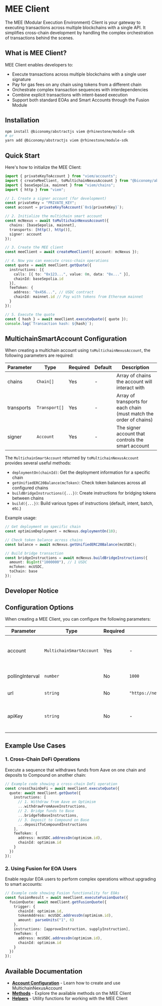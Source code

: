 # MEE Client

The MEE (Modular Execution Environment) Client is your gateway to executing transactions across multiple blockchains with a single API. It simplifies cross-chain development by handling the complex orchestration of transactions behind the scenes.

## What is MEE Client?

MEE Client enables developers to:

- Execute transactions across multiple blockchains with a single user signature
- Pay for gas fees on any chain using tokens from a different chain
- Orchestrate complex transaction sequences with interdependencies
- Combine explicit transactions with intent-based execution
- Support both standard EOAs and Smart Accounts through the Fusion Module

## Installation

```bash
npm install @biconomy/abstractjs viem @rhinestone/module-sdk
# or
yarn add @biconomy/abstractjs viem @rhinestone/module-sdk
```

## Quick Start

Here's how to initialize the MEE Client:

```typescript
import { privateKeyToAccount } from "viem/accounts";
import { createMeeClient, toMultichainNexusAccount } from "@biconomy/abstractjs";
import { baseSepolia, mainnet } from "viem/chains";
import { http } from "viem";

// 1. Create a signer account (for development)
const privateKey = "PRIVATE_KEY";
const account = privateKeyToAccount(`0x${privateKey}`);

// 2. Initialize the multichain smart account
const mcNexus = await toMultichainNexusAccount({
  chains: [baseSepolia, mainnet],
  transports: [http(), http()],
  signer: account
});

// 3. Create the MEE client
const meeClient = await createMeeClient({ account: mcNexus });

// 4. Now you can execute cross-chain operations
const quote = await meeClient.getQuote({
  instructions: [{
    calls: [{ to: "0x123...", value: 0n, data: "0x..." }],
    chainId: baseSepolia.id
  }],
  feeToken: {
    address: "0x456...", // USDC contract
    chainId: mainnet.id // Pay with tokens from Ethereum mainnet
  }
});

// 5. Execute the quote
const { hash } = await meeClient.executeQuote({ quote });
console.log(`Transaction hash: ${hash}`);
```

## MultichainSmartAccount Configuration

When creating a multichain account using `toMultichainNexusAccount`, the following parameters are required:

| Parameter | Type | Required | Default | Description |
|-----------|------|----------|---------|-------------|
| chains | `Chain[]` | Yes | - | Array of chains the account will interact with |
| transports | `Transport[]` | Yes | - | Array of transports for each chain (must match the order of chains) |
| signer | `Account` | Yes | - | The signer account that controls the smart account |

The `MultichainSmartAccount` returned by `toMultichainNexusAccount` provides several useful methods:

- `deploymentOn(chainId)`: Get the deployment information for a specific chain
- `getUnifiedERC20Balance(mcToken)`: Check token balances across all configured chains
- `buildBridgeInstructions({...})`: Create instructions for bridging tokens between chains
- `build({...})`: Build various types of instructions (default, intent, batch, etc.)

Example usage:

```typescript
// Get deployment on specific chain
const optimismDeployment = mcNexus.deploymentOn(10);

// Check token balance across chains
const balance = await mcNexus.getUnifiedERC20Balance(mcUSDC);

// Build bridge transaction
const bridgeInstructions = await mcNexus.buildBridgeInstructions({
  amount: BigInt("1000000"), // 1 USDC
  mcToken: mcUSDC,
  toChain: base
});
```

## Developer Notice

## Configuration Options

When creating a MEE Client, you can configure the following parameters:

| Parameter | Type | Required | Default | Description |
|-----------|------|----------|---------|-------------|
| account | `MultichainSmartAccount` | Yes | - | The multichain smart account used for cross-chain transactions. Must be created using `toMultichainNexusAccount` |
| pollingInterval | `number` | No | `1000` | Frequency in milliseconds for polling actions and events |
| url | `string` | No | `"https://network.biconomy.io/v1"` | The URL for the MEE node service |
| apiKey | `string` | No | - | API key for production use with higher rate limits. Can be obtained from the [Biconomy Dashboard](https://dashboard.biconomy.io) |

## Example Use Cases

### 1. Cross-Chain DeFi Operations

Execute a sequence that withdraws funds from Aave on one chain and deposits to Compound on another chain:

```typescript
// Example code showing a cross-chain DeFi operation
const crossChainDeFi = await meeClient.executeQuote({
  quote: await meeClient.getQuote({
    instructions: [
      // 1. Withdraw from Aave on Optimism
      ...withdrawFromAaveInstructions,
      // 2. Bridge funds to Base
      ...bridgeToBaseInstructions,
      // 3. Deposit to Compound on Base
      ...depositToCompoundInstructions
    ],
    feeToken: {
      address: mcUSDC.addressOn(optimism.id),
      chainId: optimism.id
    }
  })
});
```

### 2. Using Fusion for EOA Users

Enable regular EOA users to perform complex operations without upgrading to smart accounts:

```typescript
// Example code showing Fusion functionality for EOAs
const fusionResult = await meeClient.executeFusionQuote({
  fusionQuote: await meeClient.getFusionQuote({
    trigger: {
      chainId: optimism.id,
      tokenAddress: mcUSDC.addressOn(optimism.id),
      amount: parseUnits("1", 6)
    },
    instructions: [approveInstruction, supplyInstruction],
    feeToken: {
      address: mcUSDC.addressOn(optimism.id),
      chainId: optimism.id
    }
  })
});
```

## Available Documentation

- [**Account Configuration**](/sdk-reference/mee-client/account/index.md) - Learn how to create and use MultichainNexusAccount
- [**Methods**](/sdk-reference/mee-client/methods/index.md) - Explore the available methods on the MEE Client
- [**Helpers**](/sdk-reference/mee-client/helpers/index.md) - Utility functions for working with the MEE Client